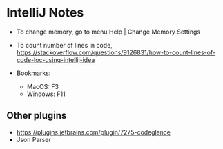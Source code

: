 # IntelliJ Notes


- To change memory, go to menu Help | Change Memory Settings

- To count number of lines in code, 
https://stackoverflow.com/questions/9126831/how-to-count-lines-of-code-loc-using-intellij-idea

- Bookmarks: 
  - MacOS: F3
  - Windows: F11


## Other plugins
- https://plugins.jetbrains.com/plugin/7275-codeglance
- Json Parser
